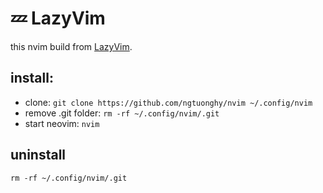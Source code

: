 # 💤 LazyVim

this nvim build from [LazyVim](https://github.com/LazyVim/LazyVim).

 ## install:
- clone:  ```git clone https://github.com/ngtuonghy/nvim ~/.config/nvim```
- remove .git folder: `rm -rf ~/.config/nvim/.git`
- start neovim: ```nvim```
## uninstall
`rm -rf ~/.config/nvim/.git`



